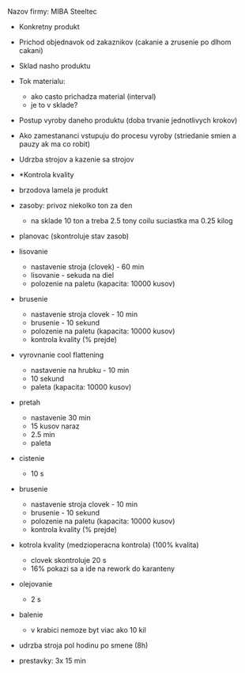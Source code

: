 Nazov firmy: MIBA Steeltec

-   Konkretny produkt

-   Prichod objednavok od zakaznikov (cakanie a zrusenie po dlhom cakani)
-   Sklad nasho produktu
-   Tok materialu:
    -   ako casto prichadza material (interval)
    -   je to v sklade?
-   Postup vyroby daneho produktu (doba trvanie jednotlivych krokov)
-   Ako zamestananci vstupuju do procesu vyroby (striedanie smien a pauzy ak ma co robit)
-   Udrzba strojov a kazenie sa strojov
-   *Kontrola kvality



- brzodova lamela je produkt

- zasoby: privoz niekolko ton za den
    - na sklade 10 ton a treba 2.5 tony coilu suciastka ma 0.25 kilog 

- planovac (skontroluje stav zasob)

- lisovanie
    - nastavenie stroja (clovek) - 60 min
    - lisovanie - sekuda na diel
    - polozenie na paletu (kapacita: 10000 kusov)
- brusenie
    - nastavenie stroja clovek - 10 min
    - brusenie - 10 sekund
    - polozenie na paletu (kapacita: 10000 kusov)
    - kontrola kvality (% prejde)
- vyrovnanie cool flattening
    - nastavenie na hrubku - 10 min
    - 10 sekund
    - paleta (kapacita: 10000 kusov)
- pretah
    - nastavenie 30 min
    - 15 kusov naraz
    - 2.5 min
    - paleta 
- cistenie
    - 10 s
- brusenie
    - nastavenie stroja clovek - 10 min
    - brusenie - 10 sekund
    - polozenie na paletu (kapacita: 10000 kusov)
    - kontrola kvality (% prejde)
- kotrola kvality (medzioperacna kontrola) (100% kvalita)
    - clovek skontroluje 20 s
    - 16% pokazi sa a ide na rework do karanteny
- olejovanie
    - 2 s
- balenie
    - v krabici nemoze byt viac ako 10 kil


- udrzba stroja pol hodinu po smene (8h)



- prestavky: 3x 15 min
